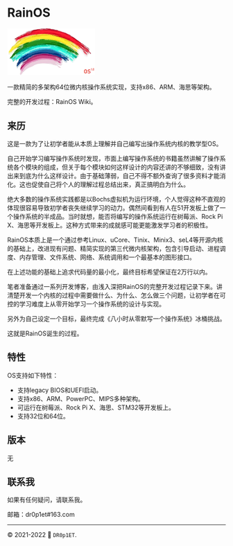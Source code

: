 # RainOS

<img title="" src="./RainOS.png" width="202">

一款精简的多架构64位微内核操作系统实现，支持x86、ARM、海思等架构。

完整的开发过程：RainOS Wiki。

## 来历

这是一款为了让初学者能从本质上理解并自己编写出操作系统内核的教学型OS。

自己开始学习编写操作系统时发现，市面上编写操作系统的书籍虽然讲解了操作系统各个模块的组成，但关于每个模块如何这样设计的内容还讲的不够细致，没有讲出来到底为什么这样设计。由于基础薄弱，自己不得不额外查询了很多资料才能消化。这也促使自己将个人的理解过程总结出来，真正搞明白为什么。

绝大多数的操作系统实践都是以Bochs虚拟机为运行环境，个人觉得这种不直观的体现很容易导致初学者丧失继续学习的动力。偶然间看到有人在51开发板上做了一个操作系统的半成品。当时就想，能否将编写的操作系统运行在树莓派、Rock Pi X、海思等开发板上。这种方式带来的成就感可能更能激发学习者的积极性。

RainOS本质上是一个通过参考Linux、uCore、Tinix、Minix3、seL4等开源内核的基础上，改进现有问题、精简实现的第三代微内核架构，包含引导启动、进程调度、内存管理、文件系统、网络、系统调用和一个最基本的图形接口。

在上述功能的基础上追求代码量的最小化，最终目标希望保证在2万行以内。

笔者准备通过一系列开发博客，由浅入深把RainOS的完整开发过程记录下来。讲清楚开发一个内核的过程中需要做什么、为什么、怎么做三个问题，让初学者在可控的学习难度上从零开始学习一个操作系统的设计与实现。

另外为自己设定一个目标，最终完成《八小时从零默写一个操作系统》冰桶挑战。

这就是RainOS诞生的过程。

## 特性

OS支持如下特性：

- 支持legacy BIOS和UEFI启动。
- 支持x86、ARM、PowerPC、MIPS多种架构。
- 可运行在树莓派、Rock Pi X、海思、STM32等开发板上。
- 支持32位和64位。

## 版本

无

## 联系我

如果有任何疑问，请联系我。

邮箱：dr0p1et#163.com

---

:copyright: 2021-2022 :rocket: `DR0p1ET`.

